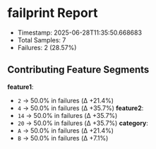 # failprint Report
- Timestamp: 2025-06-28T11:35:50.668683
- Total Samples: 7
- Failures: 2 (28.57%)

## Contributing Feature Segments
**feature1**:
- `2` → 50.0% in failures (Δ +21.4%)
- `4` → 50.0% in failures (Δ +35.7%)
**feature2**:
- `14` → 50.0% in failures (Δ +35.7%)
- `20` → 50.0% in failures (Δ +35.7%)
**category**:
- `A` → 50.0% in failures (Δ +21.4%)
- `B` → 50.0% in failures (Δ +7.1%)

